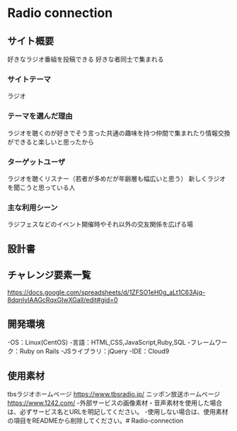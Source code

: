 # Radio connection

## サイト概要
好きなラジオ番組を投稿できる
好きな者同士で集まれる
### サイトテーマ
ラジオ

### テーマを選んだ理由
ラジオを聴くのが好きでそう言った共通の趣味を持つ仲間で集まれたり情報交換ができると楽しいと思ったから

### ターゲットユーザ
ラジオを聴くリスナー（若者が多めだが年齢層も幅広いと思う）
新しくラジオを聞こうと思っている人
### 主な利用シーン
ラジフェスなどのイベント開催時やそれ以外の交友関係を広げる場

## 設計書


## チャレンジ要素一覧
https://docs.google.com/spreadsheets/d/1ZFSO1eH0g_aLt1C63Ajq-8dqnIvIAAGcRqxGIwXGalI/edit#gid=0

## 開発環境
-OS：Linux(CentOS)
-言語：HTML,CSS,JavaScript,Ruby,SQL
-フレームワーク：Ruby on Rails
-JSライブラリ：jQuery
-IDE：Cloud9

## 使用素材
tbsラジオホームページ
https://www.tbsradio.jp/
ニッポン放送ホームページ
https://www.1242.com/
-外部サービスの画像素材・音声素材を使用した場合は、必ずサービス名とURLを明記してください。
-使用しない場合は、使用素材の項目をREADMEから削除してください。# Radio-connection
